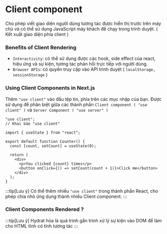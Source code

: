 # Client component

Cho phép viết giao diện người dùng tương tác được hiển thị trước trên máy chủ và có thể sử dụng JavaScript máy khách để chạy trong trình duyệt. ( Kết xuất giao diện phía client )

### Benefits of Client Rendering

- `Interactivity`: có thể sử dụng được các hook, side effect của react, hiệu ứng và sự kiện, tương tác phản hồi trực tiếp với người dùng.
- `Browser APIs`: có quyền truy cập vào API trình duyệt ( `localStorage, sessionStorage` )

### Using Client Components in Next.js

Thêm `"use client"` vào đầu tệp tin, phía trên các mục nhập của bạn. Được sử dụng để phân biệt giữa các thành phần `Client component ( "use client" )` và `Server Component ( "use server" )`

```tsx
"use client";
// Khai báo "use client"

import { useState } from "react";

export default function Counter() {
  const [count, setCount] = useState(0);

  return (
    <div>
      <p>You clicked {count} times</p>
      <button onClick={() => setCount(count + 1)}>Click me</button>
    </div>
  );
}
```

:::tip[Lưu ý]
Có thể thêm nhiều `"use client"` trong thành phần React, cho phép chia nhỏ ứng dụng thành nhiều Client component.
:::

### Client Components Rendered ?

:::tip[Lưu ý]
Hydrat hóa là quá trình gắn trình xử lý sự kiện vào DOM để làm cho HTML tĩnh có tính tương tác
:::
